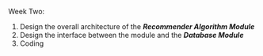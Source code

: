 Week Two:

1. Design the overall architecture of the ***Recommender Algorithm Module***
2. Design the interface between the module and the ***Database Module***
3. Coding

